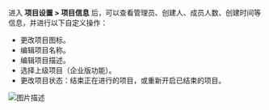 进入 **项目设置 > 项目信息** 后，可以查看管理员、创建人、成员人数、创建时间等信息，并进行以下自定义操作：

- 更改项目图标。
- 编辑项目名称。
- 编辑项目描述。
- 选择上级项目（企业版功能）。
- 更改项目状态：结束正在进行的项目，或重新开启已结束的项目。

![图片描述](https://main.qcloudimg.com/raw/7c6f00225042ff509815f39e1b2dbff8.png)
